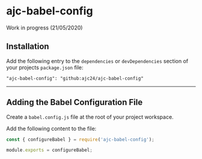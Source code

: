 # ajc-babel-config
Work in progress (21/05/2020)

## Installation

Add the following entry to the `dependencies` or `devDependencies` section of your projects `package.json` file:

```
"ajc-babel-config": "github:ajc24/ajc-babel-config"
```

---

## Adding the Babel Configuration File

Create a `babel.config.js` file at the root of your project workspace.

Add the following content to the file:

```javascript
const { configureBabel } = require('ajc-babel-config');

module.exports = configureBabel;
```
